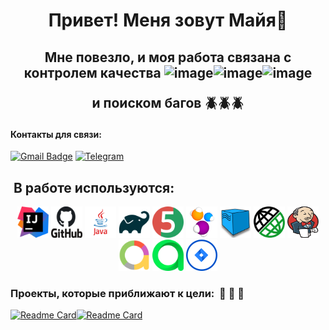 <h1 align="center"> Привет! Меня зовут Майя🐝</h1>
<h2 align="center"> Мне повезло, и моя работа связана с контролем качества <img width="75" height="75" alt="image" src="https://github.com/user-attachments/assets/ceab9321-c71d-41fa-8ad2-cc7a2c33cbc4" /><img width="75" height="75" alt="image" src="https://github.com/user-attachments/assets/ceab9321-c71d-41fa-8ad2-cc7a2c33cbc4" /><img width="75" height="75" alt="image" src="https://github.com/user-attachments/assets/ceab9321-c71d-41fa-8ad2-cc7a2c33cbc4" />
 
 и поиском багов 🪲🪲🪲 </h2>

#### Контакты для связи:
[![Gmail Badge](https://img.shields.io/badge/-gmail-c14438?style=flat&logo=Gmail&logoColor=white&link=mailto:2534maya.kut@gmail.com)](mailto:2534maya.kut@gmail.com)
[![Telegram](https://img.shields.io/badge/-telegram-red?color=blue&logo=telegram&logoColor=white)](https://t.me/Maiya_Lys)

##  В работе используются:
<div align="center">
<a href="https://www.jetbrains.com/idea/"><img alt="InteliJ IDEA" height="50" src="icons/IntelliJ_IDEA.png" width="50"/></a>
<a href="https://github.com/"><img alt="GitHub" height="50" src="icons/GitHub.png" width="50"/></a>  
<a href="https://www.java.com/"><img alt="Java" height="50" src="icons/Java_logo.png" width="50"/></a>
<a href="https://gradle.org/"><img alt="Gradle" height="50" src="icons/Gradle.png" width="50"/></a>  
<a href="https://junit.org/junit5/"><img alt="JUnit 5" height="50" src="icons/JUnit5.png" width="50"/></a>
<a href="https://selenide.org/"><img alt="Selenide" height="50" src="icons/Selenide.png" width="50"/></a>
<a href="https://aerokube.com/selenoid/"><img alt="Selenoid" height="50" src="icons/Selenoid.png" width="50"/></a>
<a href="https://rest-assured.io/"><img alt="RestAssured" height="50" src="icons/RestAssured.png" width="50"/></a>
<a href="https://www.jenkins.io/"><img alt="Jenkins" height="50" src="icons/Jenkins.png" width="50"/></a>
<a href="https://github.com/allure-framework/"><img alt="Allure Report" height="50" src="icons/AllureReports.png" width="50"/></a>
<a href="https://qameta.io/"><img alt="Allure TestOps" height="50" src="icons/AllureTestOps.svg" width="50"/></a>
<a href="https://www.atlassian.com/software/jira"><img alt="Jira" height="50" src="icons/Jira.png" width="50"/></a>  
</div>


### Проекты, которые приближают к цели:  🌅 🌅 🌅

[![Readme Card](https://github-readme-stats.vercel.app/api/pin/?username=Maya-kut&repo=FinalProject_Habr_UI&theme=blueberry)](https://github.com/Maya-kut/FinalProject_Habr_UI)[![Readme Card](https://github-readme-stats.vercel.app/api/pin/?username=Maya-kut&repo=FinalProject_PetStore_API&theme=blueberry)](https://github.com/Maya-kut/FinalProject_PetStore_API)
